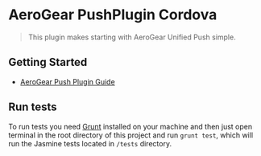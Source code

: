 # AeroGear PushPlugin Cordova
> This plugin makes starting with AeroGear Unified Push simple.

## Getting Started 
* [AeroGear Push Plugin Guide](http://aerogear.org/docs/guides/aerogear-cordova/AerogearCordovaPush/)

## Run tests

To run tests you need [Grunt](http://gruntjs.com/getting-started#installing-the-cli) installed on your machine and then
just open terminal in the root directory of this project and run `grunt test`, which will run the Jasmine tests located
in `/tests` directory.